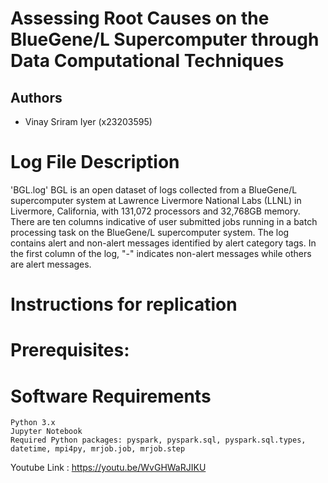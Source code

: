 # Assessing Root Causes on the BlueGene/L Supercomputer through Data Computational Techniques

## Authors

- Vinay Sriram Iyer (x23203595)

# Log File Description

'BGL.log' BGL is an open dataset of logs collected from a BlueGene/L supercomputer system at Lawrence Livermore National 
Labs (LLNL) in Livermore, California, with 131,072 processors and 32,768GB memory. There are ten columns indicative 
of user submitted jobs running in a batch processing task on the BlueGene/L supercomputer system. The log contains alert 
and non-alert messages identified by alert category tags. In the first column of the log, "-" indicates non-alert 
messages while others are alert messages. 

# Instructions for replication

# Prerequisites:

# Software Requirements

    Python 3.x
    Jupyter Notebook
    Required Python packages: pyspark, pyspark.sql, pyspark.sql.types, datetime, mpi4py, mrjob.job, mrjob.step

Youtube Link : https://youtu.be/WvGHWaRJIKU
